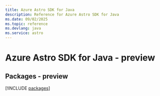 ```yaml
---
title: Azure Astro SDK for Java
description: Reference for Azure Astro SDK for Java
ms.date: 09/02/2025
ms.topic: reference
ms.devlang: java
ms.service: astro
---
```

# Azure Astro SDK for Java - preview
## Packages - preview
[!INCLUDE [packages](astro-index.md)]